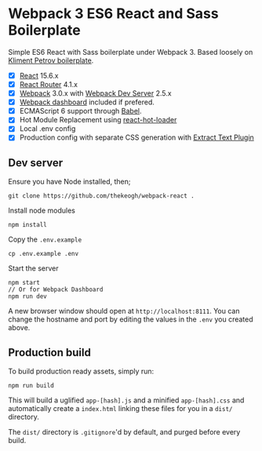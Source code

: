 # Webpack 3 ES6 React and Sass Boilerplate

Simple ES6 React with Sass boilerplate under Webpack 3. Based loosely on [Kliment Petrov boilerplate](https://github.com/KleoPetroff/react-webpack-boilerplate).

- [x] [React](https://facebook.github.io/react/) 15.6.x
- [x] [React Router](https://reacttraining.com/react-router/) 4.1.x
- [x] [Webpack](https://webpack.github.io/) 3.0.x with [Webpack Dev Server](https://webpack.github.io/docs/webpack-dev-server.html) 2.5.x
- [x] [Webpack dashboard](https://github.com/FormidableLabs/webpack-dashboard) included if prefered.
- [x] ECMAScript 6 support through [Babel](https://babeljs.io/).
- [x] Hot Module Replacement using [react-hot-loader](https://github.com/gaearon/react-hot-loader)
- [x] Local .env config
- [x] Production config with separate CSS generation with [Extract Text Plugin](https://github.com/webpack-contrib/extract-text-webpack-plugin)

## Dev server

Ensure you have Node installed, then;

	git clone https://github.com/thekeogh/webpack-react .
	
Install node modules

	npm install
	
Copy the `.env.example`

	cp .env.example .env
	
Start the server

	npm start
	// Or for Webpack Dashboard
	npm run dev
	
A new browser window should open at `http://localhost:8111`. You can change the hostname and port by editing the values in the `.env` you created above.

## Production build

To build production ready assets, simply run:

	npm run build
	
This will build a uglified `app-[hash].js` and a minified `app-[hash].css` and automatically create a `index.html` linking these files for you in a `dist/` directory.

The `dist/` directory is `.gitignore`'d by default, and purged before every build.

